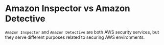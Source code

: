 # Amazon Inspector vs Amazon Detective

`Amazon Inspector` and `Amazon Detective` are both AWS security services, but they serve different purposes related to securing AWS environments.

